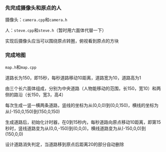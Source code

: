 ### 先完成摄像头和原点的人

摄像头：`camera.cpp`和`camera.h`

人：`steve.cpp`和`steve.h`（暂时用六面体代替一下）

实现后摄像头应当可以围绕原点转圈，俯视看到原点的方块

### 完成地图

`map.h`和`map.cpp`

道路长为150，即15秒，每秒道路移动10距离，道路宽为10，道路高为1

由三个长六面体组成，分别为中央道路（人物能移动的范围，长150，宽10）和两侧的路沿（长150，宽3，高4）

每次生成一竖一横两条道路，竖线的坐标为从(0,0,0)到(0,0,150)，横线的坐标为从(-150,0,150)到(150,0,150)

生成道路后，初始化计时器，在0到15秒内，每秒道路向原点移动10距离，即第15秒时，竖线道路变为从(0,0,-150)到(0,0,0)，横线道路变为从(-150,0,0)到(150,0,0)

设计道路消失判定，当道路移到原点后距离20的部分自动删除

